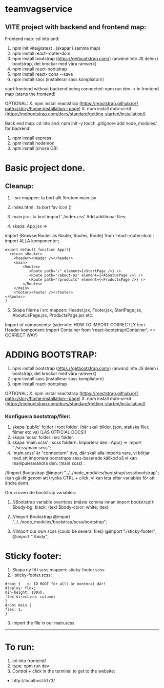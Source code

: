 # teamvagservice

## VITE project with backend and frontend map:

Frontend map:
cd into and:

1. npm init vite@latest . (skapar i samma map)
2. npm install react-router-dom
3. npm install bootstrap (https://getbootstrap.com/) (använd inte JS delen i bootstrap, det krockar med våra ramverk)
4. npm install react-bootstrap
5. npm install react-icons --save
6. npm install sass (installerar sass kompliatorn)

start frontend without backend being connected:
npm run dev -> in frontend map (starts the frontend)

OPTIONAL:
X. npm install reactstrap (https://reactstrap.github.io/?path=/story/home-installation--page)
X. npm install mdb-ui-kit (https://mdbootstrap.com/docs/standard/getting-started/installation/)

Back end map:
cd into and:
npm init -y
touch .gitignore add node_modules/ for backend!

1. npm install express
2. npm install nodemon
3. npm install (chose DB)

# Basic project done.

## Cleanup:

1. I src mappen: ta bort allt förutom main.jsx
2. index.html : ta bort fav icon (<link href="favicon.svg">)
3. main.jsx : ta bort import './index.css'
   Add additional files:

4. skapa: App.jsx =>

import {BrowserRouter as Router, Routes, Route} from 'react-router-dom';
import ALLA komponenter;

```
export default function App(){
  return <Router>
    <header><Header /></header>
    <main>
        <Routes>
           <Route path="/" element={<StartPage />} />
           <Route path="/about-us" element={<AboutUsPage />} />
           <Route path="/products" element={<ProductsPage />} />
        </Routes>
    </main>
    <footer><Footer /></footer>
</Router>
}
```

5. Skapa filerna i src mappen: Header.jsx, Footer.jsx, StartPage.jsx, AboutUsPage.jsx, ProductsPage.jsx etc.

Import of components:
(sidenote: HOW TO IMPORT CORRECTLY tex i Header komponent:
import Container from 'react-bootstrap/Container'; <= CORRECT WAY)

# ADDING BOOTSTRAP:

1. npm install bootstrap (https://getbootstrap.com/) (använd inte JS delen i bootstrap, det krockar med våra ramverk)
2. npm install sass (installerar sass kompliatorn)
3. npm install react-bootstrap

OPTIONAL:
X. npm install reactstrap (https://reactstrap.github.io/?path=/story/home-installation--page)
X. npm install mdb-ui-kit (https://mdbootstrap.com/docs/standard/getting-started/installation/)

### Konfiguera bootstrap/filer:

1. skapa 'public' folder i root folder. (här skall bilder, json, statiska filer, filmer etc va) (LÄS OFFICIAL DOCS!)
2. skapa 'scss' folder i src folder.
3. skapa 'main.scss' i scss foldern. Importera den i App() => import "./scss/main.scss";
4. 'main.scss' är "connectorn" dvs, där skall alla imports vara, vi börjar med att importera bootstraps sass-baserade källkod så vi kan manipulera/ändra den:
   (main.scss) :

//Import Bootastrap
@import "../../node_modules/bootstrap/scss/bootstrap";
(kan gå dit genom att trycka CTRL + click, vi kan leta efter variables för att ändra dem).

Om vi override bootstrap variables:

1. //Bootstrap variable overrides (måste komma innan import bootstrap!):
   $body-bg: black; (tex)
$body-color: white; (tex)

2. //Import Bootastrap
   @import "../../node_modules/bootstrap/scss/bootstrap";

3. //Import our own scss (could be several files)
   @import "./sticky-footer";
   @import "./body";

# Sticky footer:

1. Skapa ny fil i scss mappen: sticky-footer.scss
2. I sticky-footer.scss:

```
#root {   <- ID ROOT för allt är monterat där!
display: flex;
min-height: 100vh;
flex-direction: column;
}
#root main {
flex: 1;
}
```

3. import the file in our main.scss

---

# To run:

1. cd into frontend/
2. type: npm run dev
3. Control + click in the terminal to get to the website:

- http://localhost:5173/
